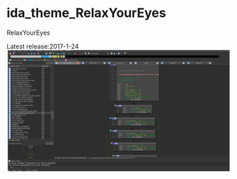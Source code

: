 # ida_theme_RelaxYourEyes
RelaxYourEyes







Latest release:2017-1-24
![screenshot1](https://github.com/stonedreamforest/ida_theme_RelaxYourEyes/blob/master/GIF.gif)


